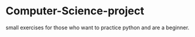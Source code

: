 # Computer-Science-project
small exercises for those who want to practice python and are a beginner.
